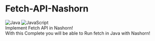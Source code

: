 # Fetch-API-Nashorn
![Java](https://img.shields.io/badge/java-%23ED8B00.svg?style=for-the-badge&logo=openjdk&logoColor=white) ![JavaScript](https://img.shields.io/badge/javascript-%23323330.svg?style=for-the-badge&logo=javascript&logoColor=%23F7DF1E) <br/>
Implement Fetch API in Nashorn!<br/>
With this Complete you will be able to Run fetch in Java with Nashorn!<br/>
